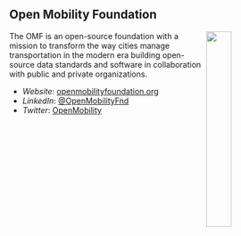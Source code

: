 ## Open Mobility Foundation

<img src="https://www.openmobilityfoundation.org/wp-content/uploads/2022/03/OMF-Logo-Final-R.png" width="30%" align="right">

The OMF is an open-source foundation with a mission to transform the way cities manage transportation in the modern era building open-source data standards and software in collaboration with public and private organizations.

- _Website_: [openmobilityfoundation.org](http://www.openmobilityfoundation.org/)
- _LinkedIn_: [@OpenMobilityFnd](https://twitter.com/OpenMobilityFnd)
- _Twitter_: [OpenMobility](https://www.linkedin.com/company/openmobility?original_referer=https%3A%2F%2Fwww.google.com%2F)

<!--

**Here are some ideas to get you started:**

🙋‍♀️ A short introduction - what is your organization all about?
🌈 Contribution guidelines - how can the community get involved?
👩‍💻 Useful resources - where can the community find your docs? Is there anything else the community should know?
🍿 Fun facts - what does your team eat for breakfast?
🧙 Remember, you can do mighty things with the power of [Markdown](https://docs.github.com/github/writing-on-github/getting-started-with-writing-and-formatting-on-github/basic-writing-and-formatting-syntax)
-->
